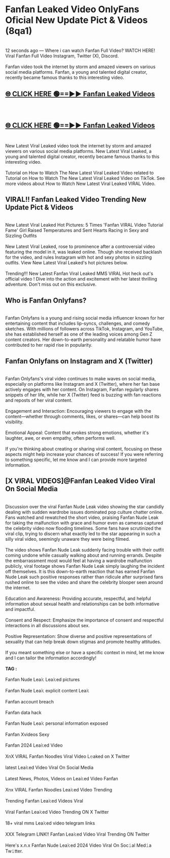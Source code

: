 # Fanfan Leaked Video OnlyFans Oficial New Update Pict & Videos (8qa1)
<br>
12 seconds ago — Where i can watch Fanfan Full Video? WATCH HERE! Viral Fanfan Full Video Instagram, Twitter (X), Discord.
<br><br>
Fanfan video took the internet by storm and amazed viewers on various social media platforms. Fanfan, a young and talented digital creator, recently became famous thanks to this interesting video.
<br>
<h2><a href="https://play.trustnlinepharmacy.us?title=Fanfan">🌐 CLICK HERE 🟢==►► Fanfan Leaked Videos</a></h2>
<br>
<h2><a href="https://play.trustnlinepharmacy.us?title=Fanfan">🌐 CLICK HERE 🟢==►► Fanfan Leaked Videos</a></h2>
<br>
New Latest Viral Leaked video took the internet by storm and amazed viewers on various social media platforms. New Latest Viral Leaked, a young and talented digital creator, recently became famous thanks to this interesting video.
<br><br>
Tutorial on How to Watch The New Latest Viral Leaked Video related to Tutorial on How to Watch The New Latest Viral Leaked Video on TikTok. See more videos about How to Watch New Latest Viral Leaked VIRAL Video.
<br>
<h2>VIRAL!! Fanfan Leaked Video Trending New Update Pict & Videos</h2>
<br>
New Latest Viral Leaked Hot Pictures: 5 Times 'Fanfan VIRAL Video Tutorial Fame' Girl Raised Temperatures and Sent Hearts Racing in Sexy and Sizzling Outfits
<br><br>
New Latest Viral Leaked, rose to prominence after a controversial video featuring the model in it, was leaked online. Though she received backlash for the video, and rules Instagram with hot and sexy photos in sizzling outfits. View New Latest Viral Leaked's hot pictures below.
<br><br>
Trending!!! New Latest Fanfan Viral Leaked MMS VIRAL Hot heck out's official video ! Dive into the action and excitement with her latest thrilling adventure. Don't miss out on this exclusive.
<br>
<h2>Who is Fanfan Onlyfans?</h2>
<br>
Fanfan Onlyfans is a young and rising social media influencer known for her entertaining content that includes lip-syncs, challenges, and comedy sketches. With millions of followers across TikTok, Instagram, and YouTube, she has established herself as one of the leading voices among Gen Z content creators. Her down-to-earth personality and relatable humor have contributed to her rapid rise in popularity.
<br>
<h2>Fanfan Onlyfans on Instagram and X (Twitter)</h2>
<br>
Fanfan Onlyfans's viral video continues to make waves on social media, especially on platforms like Instagram and X (Twitter), where her fan base actively engages with her content. On Instagram, Fanfan regularly shares snippets of her life, while her X (Twitter) feed is buzzing with fan reactions and reposts of her viral content.
<br><br>
Engagement and Interaction: Encouraging viewers to engage with the content—whether through comments, likes, or shares—can help boost its visibility.
<br><br>
Emotional Appeal: Content that evokes strong emotions, whether it's laughter, awe, or even empathy, often performs well.
<br><br>
If you're thinking about creating or sharing viral content, focusing on these aspects might help increase your chances of success! If you were referring to something specific, let me know and I can provide more targeted information.
<br>
<h2>[X VIRAL VIDEOS]@Fanfan Leaked Video Viral On Social Media</h2>
<br>
Discussion over the viral Fanfan Nude Leak video showing the star candidly dealing with sudden wardrobe issues dominated pop culture chatter online. Fans watched and rewatched the short video, praising Fanfan Nude Leak for taking the malfunction with grace and humor even as cameras captured the celebrity video now flooding timelines. Some fans have scrutinized the viral clip, trying to discern what exactly led to the star appearing in such a silly viral video, seemingly unaware they were being filmed.
<br><br>
The video shows Fanfan Nude Leak suddenly facing trouble with their outfit coming undone while casually walking about and running errands. Despite the embarrassment most would feel at having a wardrobe malfunction publicly, viral footage shows Fanfan Nude Leak simply laughing the incident off themselves. It is this down-to-earth reaction that has earned Fanfan Nude Leak such positive responses rather than ridicule after surprised fans rushed online to see the video and share the celebrity blooper seen around the internet.
<br><br>
Education and Awareness: Providing accurate, respectful, and helpful information about sexual health and relationships can be both informative and impactful.
<br><br>
Consent and Respect: Emphasize the importance of consent and respectful interactions in all discussions about sex.
<br><br>
Positive Representation: Show diverse and positive representations of sexuality that can help break down stigmas and promote healthy attitudes.
<br><br>
If you meant something else or have a specific context in mind, let me know and I can tailor the information accordingly!
<br><br>
<strong>TAG :</strong>
<br><br>
Fanfan Nude Lea𝚔 Lea𝚔ed pictures
<br><br>
Fanfan Nude Lea𝚔 explicit content Lea𝚔
<br><br>
Fanfan account breach
<br><br>
Fanfan data hack
<br><br>
Fanfan Nude Lea𝚔 personal information exposed
<br><br>
Fanfan Xvideos Sexy
<br><br>
Fanfan 2024 Lea𝚔ed Video
<br><br>
XnX VIRAL Fanfan Noodles Viral Video L𝚎aked on X Twitter
<br><br>
latest Lea𝚔ed Video Viral On Social Media
<br><br>
Latest News, Photos, Videos on Lea𝚔ed Video Fanfan
<br><br>
Xnx VIRAL Fanfan Noodles Lea𝚔ed Video Trending
<br><br>
Trending Fanfan Lea𝚔ed Videos Viral
<br><br>
Viral Fanfan Lea𝚔ed Video Trending ON X Twitter
<br><br>
18+ viral mms Lea𝚔ed video telegram links
<br><br>
XXX Telegram LINK!! Fanfan Lea𝚔ed Video Viral Trending ON Twitter
<br><br>
Here's x.n.x Fanfan Nude Lea𝚔ed 2024 Video Viral On Soc𝚒al Med𝚒a Tw𝚒tter.